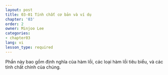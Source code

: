 ```yaml
---
layout: post
title: 03-01 Tính chất cơ bản và ví dụ
chapter: '03'
order: 2
owner: Minjoo Lee
categories:
- chapter03
lang: vi
lesson_type: required
---
```


Phần này bao gồm định nghĩa của hàm lồi, các loại hàm lồi tiêu biểu, và các tính chất chính của chúng.